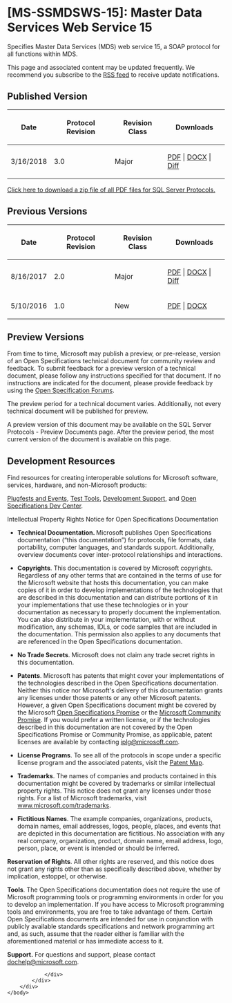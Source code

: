 <html dir="LTR" xmlns:mshelp="http://msdn.microsoft.com/mshelp" xmlns:ddue="http://ddue.schemas.microsoft.com/authoring/2003/5" xmlns:xlink="http://www.w3.org/1999/xlink" xmlns:tool="http://www.microsoft.com/tooltip">
    <head>
        <meta http-equiv="Content-Type" content="text/html; CHARSET=utf-8"></meta>
        <meta name="save" content="history"></meta>
        <title>[MS-SSMDSWS-15]: Master Data Services Web Service 15</title>
        <xml>
            <mshelp:toctitle title="[MS-SSMDSWS-15]: Master Data Services Web Service 15"></mshelp:toctitle>
            <mshelp:rltitle title="[MS-SSMDSWS-15]: Master Data Services Web Service 15"></mshelp:rltitle>
            <mshelp:keyword index="A" term="484fe9af-35ad-489f-a672-b3acad9db116"></mshelp:keyword>
            <mshelp:attr name="DCSext.ContentType" value="open specification"></mshelp:attr>
            <mshelp:attr name="AssetID" value="484fe9af-35ad-489f-a672-b3acad9db116"></mshelp:attr>
            <mshelp:attr name="TopicType" value="kbRef"></mshelp:attr>
            <mshelp:attr name="DCSext.Title" value="[MS-SSMDSWS-15]: Master Data Services Web Service 15" />
        </xml>
    </head>
    <body>
        <div id="header">
            <h1 class="heading">[MS-SSMDSWS-15]: Master Data Services Web Service 15</h1>
        </div>
        <div id="mainSection">
            <div id="mainBody">
                <div id="allHistory" class="saveHistory"></div>
                <div id="sectionSection0" class="section" name="collapseableSection">
                    <p>Specifies Master Data Services (MDS) web service 15, a SOAP
protocol for all functions within MDS.</p>

<p><span>This page and associated content may be
updated frequently. We recommend you subscribe to the </span><a href="https://sqlprotocoldoc.blob.core.windows.net/productionsqlarchives/MS-SSMDSWS-15/%5bMS-SSMDSWS-15%5d.rss"><span>RSS feed</span></a><span> to receive update notifications.</span></p>

<h2>Published Version</h2>

<table>
 <thead>
  <tr>
   <th>
   <p>Date</p>
   </th>
   <th>
   <p>Protocol Revision</p>
   </th>
   <th>
   <p>Revision Class</p>
   </th>
   <th>
   <p>Downloads</p>
   </th>
  </tr>
 </thead>
 <tr>
  <td>
  <p>3/16/2018</p>
  </td>
  <td>
  <p>3.0</p>
  </td>
  <td>
  <p>Major</p>
  </td>
  <td>
  <p><a href="https://sqlprotocoldoc.blob.core.windows.net/productionsqlarchives/MS-SSMDSWS-15/%5bMS-SSMDSWS-15%5d.pdf">PDF</a>
  | <a href="https://sqlprotocoldoc.blob.core.windows.net/productionsqlarchives/MS-SSMDSWS-15/%5bMS-SSMDSWS-15%5d-180316.docx">DOCX</a>
  | <a href="https://sqlprotocoldoc.blob.core.windows.net/productionsqlarchives/MS-SSMDSWS-15/%5bMS-SSMDSWS-15%5d-180316-diff.pdf">Diff</a></p>
  </td>
 </tr>
</table>

<p><a href="https://sqlprotocoldoc.blob.core.windows.net/productionsqlarchives/SQLServerProtocols.zip">Click
here to download a zip file of all PDF files for SQL Server Protocols.</a></p>

<h2>Previous Versions</h2>

<table>
 <thead>
  <tr>
   <th>
   <p>Date</p>
   </th>
   <th>
   <p>Protocol Revision</p>
   </th>
   <th>
   <p>Revision Class</p>
   </th>
   <th>
   <p>Downloads</p>
   </th>
  </tr>
 </thead>
 <tr>
  <td>
  <p>8/16/2017</p>
  </td>
  <td>
  <p>2.0</p>
  </td>
  <td>
  <p>Major</p>
  </td>
  <td>
  <p><a href="https://sqlprotocoldoc.blob.core.windows.net/productionsqlarchives/MS-SSMDSWS-15/%5bMS-SSMDSWS-15%5d-170816.pdf">PDF</a>
  | <a href="https://sqlprotocoldoc.blob.core.windows.net/productionsqlarchives/MS-SSMDSWS-15/%5bMS-SSMDSWS-15%5d-170816.docx">DOCX</a>
  | <a href="https://sqlprotocoldoc.blob.core.windows.net/productionsqlarchives/MS-SSMDSWS-15/%5bMS-SSMDSWS-15%5d-170816-diff.pdf">Diff</a></p>
  </td>
 </tr>
 <tr>
  <td>
  <p>5/10/2016</p>
  </td>
  <td>
  <p>1.0</p>
  </td>
  <td>
  <p>New</p>
  </td>
  <td>
  <p><a href="https://sqlprotocoldoc.blob.core.windows.net/productionsqlarchives/MS-SSMDSWS-15/%5bMS-SSMDSWS-15%5d-160510.pdf">PDF</a>
  | <a href="https://sqlprotocoldoc.blob.core.windows.net/productionsqlarchives/MS-SSMDSWS-15/%5bMS-SSMDSWS-15%5d-160510.docx">DOCX</a></p>
  </td>
 </tr>
</table>

<h2>Preview Versions</h2>

<p><a id="PreviewSpecs"></a>From time to time, Microsoft may
publish a preview, or pre-release, version of an Open Specifications technical
document for community review and feedback. To submit feedback for a preview
version of a technical document, please follow any instructions specified for
that document. If no instructions are indicated for the document, please
provide feedback by using the <a href="http://social.msdn.microsoft.com/Forums/en-US/category/openspecifications">Open
Specification Forums</a>.</p>

<p>The preview period for a technical document varies.
Additionally, not every technical document will be published for preview.</p>

<p><span>A preview version of this document may be
available on the </span><mshelp:link keywords="9523bb93-328f-4e27-9b1b-a0aab77ebcf0" tabindex="0"><span>SQL Server Protocols - Preview Documents</span></mshelp:link><span> page.
After the preview period, the most current version of the document is available
on this page.</span></p>

<h2>Development Resources</h2>

<p>Find
resources for creating interoperable solutions for Microsoft software,
services, hardware, and non-Microsoft products: </p>

<p><a href="https://msdn.microsoft.com/en-us/openspecifications/dn750988">Plugfests
and Events</a>, <a href="https://msdn.microsoft.com/en-us/openspecifications/dn750986">Test Tools</a>,
<a href="https://msdn.microsoft.com/en-us/openspecifications/cc816063">Development
Support</a>, and <a href="https://msdn.microsoft.com/en-us/openspecifications">Open Specifications
Dev Center</a>.</p>

<p>Intellectual
Property Rights Notice for Open Specifications Documentation</p>

<ul><li><p><span><span> 
</span></span><b>Technical Documentation. </b>Microsoft publishes Open
Specifications documentation (“this documentation”) for protocols, file
formats, data portability, computer languages, and standards support.
Additionally, overview documents cover inter-protocol relationships and
interactions. </p>

</li><li><p><span><span> 
</span></span><b>Copyrights</b>. This documentation is covered by Microsoft
copyrights. Regardless of any other terms that are contained in the terms of
use for the Microsoft website that hosts this documentation, you can make
copies of it in order to develop implementations of the technologies that are
described in this documentation and can distribute portions of it in your
implementations that use these technologies or in your documentation as
necessary to properly document the implementation. You can also distribute in
your implementation, with or without modification, any schemas, IDLs, or code
samples that are included in the documentation. This permission also applies to
any documents that are referenced in the Open Specifications documentation. </p>

</li><li><p><span><span> 
</span></span><b>No Trade Secrets</b>. Microsoft does not claim any trade
secret rights in this documentation. </p>

</li><li><p><span><span> 
</span></span><b>Patents</b>. Microsoft has patents that might cover your
implementations of the technologies described in the Open Specifications
documentation. Neither this notice nor Microsoft's delivery of this
documentation grants any licenses under those patents or any other Microsoft
patents. However, a given Open Specifications document might be covered by the
Microsoft <a href="http://go.microsoft.com/fwlink/?LinkId=214445">Open
Specifications Promise</a> or the <a href="http://go.microsoft.com/fwlink/?LinkId=214448">Microsoft Community
Promise</a>. If you would prefer a written license, or if the technologies
described in this documentation are not covered by the Open Specifications
Promise or Community Promise, as applicable, patent licenses are available by
contacting <a href="mailto:iplg@microsoft.com">iplg@microsoft.com</a>. </p>

</li><li><p><span><span> 
</span></span><b>License Programs</b>. To see all of the protocols in scope
under a specific license program and the associated patents, visit the <a href="https://msdn.microsoft.com/en-us/openspecifications/dn750984">Patent Map</a>.
</p>

</li><li><p><span><span> 
</span></span><b>Trademarks</b>. The names of companies and products contained
in this documentation might be covered by trademarks or similar intellectual
property rights. This notice does not grant any licenses under those rights.
For a list of Microsoft trademarks, visit <a href="http://www.microsoft.com/trademarks">www.microsoft.com/trademarks</a>. </p>

</li><li><p><span><span> 
</span></span><b>Fictitious Names</b>. The example companies, organizations,
products, domain names, email addresses, logos, people, places, and events that
are depicted in this documentation are fictitious. No association with any real
company, organization, product, domain name, email address, logo, person,
place, or event is intended or should be inferred.</p>

</li></ul><p><b>Reservation of Rights</b>. All other
rights are reserved, and this notice does not grant any rights other than as
specifically described above, whether by implication, estoppel, or otherwise. </p>

<p><b>Tools</b>.
The Open Specifications documentation does not require the use of Microsoft
programming tools or programming environments in order for you to develop an
implementation. If you have access to Microsoft programming tools and
environments, you are free to take advantage of them. Certain Open
Specifications documents are intended for use in conjunction with publicly
available standards specifications and network programming art and, as such,
assume that the reader either is familiar with the aforementioned material or
has immediate access to it.</p>

<p><b>Support.</b>
For questions and support, please contact <a href="mailto:dochelp@microsoft.com">dochelp@microsoft.com</a>.
</p>


                </div>
            </div>
        </div>
    </body>
</html>